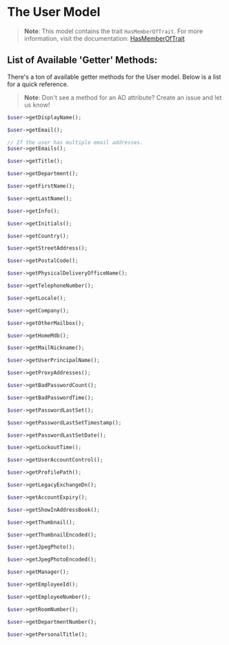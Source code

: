 # The User Model

> **Note**: This model contains the trait `HasMemberOfTrait`. For more information, visit the documentation:
> [HasMemberOfTrait](docs/models/traits/has-member-of.md)

## List of Available 'Getter' Methods:

There's a ton of available getter methods for the User model. Below is a list for a quick reference.

> **Note**: Don't see a method for an AD attribute? Create an issue and let us know!

```php
$user->getDisplayName();

$user->getEmail();

// If the user has multiple email addresses.
$user->getEmails();

$user->getTitle();

$user->getDepartment();

$user->getFirstName();

$user->getLastName();

$user->getInfo();

$user->getInitials();

$user->getCountry();

$user->getStreetAddress();

$user->getPostalCode();

$user->getPhysicalDeliveryOfficeName();

$user->getTelephoneNumber();

$user->getLocale();

$user->getCompany();

$user->getOtherMailbox();

$user->getHomeMdb();

$user->getMailNickname();

$user->getUserPrincipalName();

$user->getProxyAddresses();

$user->getBadPasswordCount();

$user->getBadPasswordTime();

$user->getPasswordLastSet();

$user->getPasswordLastSetTimestamp();

$user->getPasswordLastSetDate();

$user->getLockoutTime();

$user->getUserAccountControl();

$user->getProfilePath();

$user->getLegacyExchangeDn();

$user->getAccountExpiry();

$user->getShowInAddressBook();

$user->getThumbnail();

$user->getThumbnailEncoded();

$user->getJpegPhoto();

$user->getJpegPhotoEncoded();

$user->getManager();

$user->getEmployeeId();

$user->getEmployeeNumber();

$user->getRoomNumber();

$user->getDepartmentNumber();

$user->getPersonalTitle();
```
